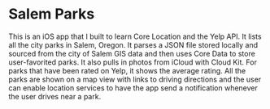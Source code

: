 # Salem Parks
This is an iOS app that I built to learn Core Location and the Yelp API. It lists all the city parks in Salem, Oregon. It parses a JSON file stored locally and sourced from the city of Salem GIS data and then uses Core Data to store user-favorited parks. It also pulls in photos from iCloud with Cloud Kit. For parks that have been rated on Yelp, it shows the average rating. All the parks are shown on a map view with links to driving directions and the user can enable location services to have the app send a notification whenever the user drives near a park.
